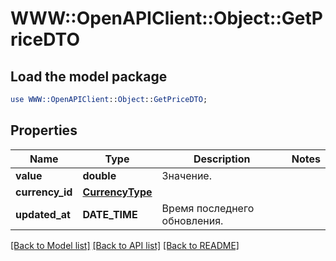 # WWW::OpenAPIClient::Object::GetPriceDTO

## Load the model package
```perl
use WWW::OpenAPIClient::Object::GetPriceDTO;
```

## Properties
Name | Type | Description | Notes
------------ | ------------- | ------------- | -------------
**value** | **double** | Значение. | 
**currency_id** | [**CurrencyType**](CurrencyType.md) |  | 
**updated_at** | **DATE_TIME** | Время последнего обновления. | 

[[Back to Model list]](../README.md#documentation-for-models) [[Back to API list]](../README.md#documentation-for-api-endpoints) [[Back to README]](../README.md)


